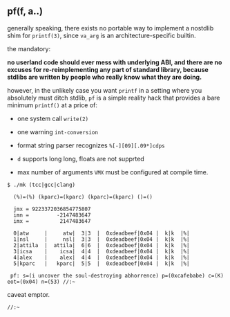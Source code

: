 ## pf(f, a..)

generally speaking, there exists no portable way to implement a nostdlib
shim for `printf(3)`, since `va_arg` is an architecture-specific
builtin.

the mandatory:

**no userland code should ever mess with underlying ABI, and there are
no excuses for re-reimplementing any part of standard library, because
stdlibs are written by people who really know what they are doing.**

however, in the unlikely case you want `printf` in a setting where you 
absolutely must ditch stdlib, `pf` is a simple reality hack that provides
a bare minimum `printf()` at a price of:

* one system call `write(2)`
* one warning `int-conversion`

* format string parser recognizes `%[-][09][.09*]cdps`
* `d` supports long long, floats are not supprted
* max number of arguments `VMX` must be configured at compile time.

```
$ ./mk (tcc|gcc|clang)

  (%)=(%) (kparc)=(kparc) (kparc)=(kparc) ()=()

  jmx = 9223372036854775807
  imn =         -2147483647
  imx =          2147483647

  0|atw     |     atw|  3|3  |  0xdeadbeef|0x04 |  k|k  |%|
  1|nsl     |     nsl|  3|3  |  0xdeadbeef|0x04 |  k|k  |%|
  2|attila  |  attila|  6|6  |  0xdeadbeef|0x04 |  k|k  |%|
  3|icsa    |    icsa|  4|4  |  0xdeadbeef|0x04 |  k|k  |%|
  4|alex    |    alex|  4|4  |  0xdeadbeef|0x04 |  k|k  |%|
  5|kparc   |   kparc|  5|5  |  0xdeadbeef|0x04 |  k|k  |%|

 pf: s=(i uncover the soul-destroying abhorrence) p=(0xcafebabe) c=(K) eot=(0x04) n=(53) //:~
```

caveat emptor.


`//:~`
